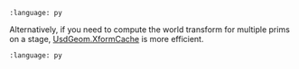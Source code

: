 ``` {literalinclude} py_usd.py
:language: py
```

Alternatively, if you need to compute the world transform for multiple prims on a stage, [UsdGeom.XformCache](https://openusd.org/release/api/class_usd_geom_xform_cache.html) is more efficient.

``` {literalinclude} py_usd_var1.py
:language: py
```
